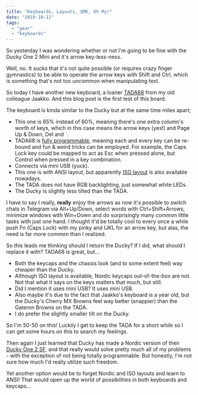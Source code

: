 ```yaml
---
title: "Keyboards, Layouts, QMK, Oh My!"
date: "2019-10-11"
tags:
  - "gear"
  - "keyboards"
---
```


So yesterday I was wondering whether or not I'm going to be fine with the Ducky One 2 Mini and it's arrow key-less-ness.

Well, no. It sucks that it's not quite possible (or requires crazy finger gymnastics) to be able to operate the arrow keys with Shift and Ctrl, which is something that's not too uncommon when manipulating text.

So today I have another new keyboard, a loaner [TADA68](https://kbdfans.com/products/tada68-mechanical-keyboard-gateron-swtich-65-layout-dye-sub-keycaps-cherry-profils) from my old colleague Jaakko. And this blog post is the first test of this board.

The keyboard is kinda similar to the Ducky but at the same time miles apart;

- This one is 65% instead of 60%, meaning there's one extra column's worth of keys, which in this case means the arrow keys (yes!) and Page Up & Down, Del and \`.
- TADA68 is [fully programmable](https://github.com/qmk/qmk_firmware/tree/master/keyboards/tada68), meaning each and every key can be re-bound and fun & weird tricks can be employed. For example, the Caps Lock key could be mapped to act as Esc when pressed alone, but Control when pressed in a key combination.
- Connects via mini USB (yuck).
- This one is with ANSI layout, but apparently [ISO layout](https://kbdfans.com/products/tada68-mechanical-keyboard-65-iso-layout?variant=30006429253680) is also available nowadays.
- The TADA does not have RGB backlighting, just somewhat white LEDs.
- The Ducky is slightly less tilted than the TADA.

I have to say I really, **really** enjoy the arrows as now it's possible to switch chats in Telegram via Alt+Up/Down, select words with Ctrl+Shift+Arrows, minimize windows with Win+Down and do surprisingly many common little tasks with just one hand. I thought it'd be totally cool to every once a while push Fn (Caps Lock) with my pinky and IJKL for an arrow key, but alas, the need is far more common than I realized.

So this leads me thinking should I return the Ducky? If I did, what should I replace it with? TADA68 is great, but...

- Both the keycaps and the chassis look (and to some extent feel) way cheaper than the Ducky.
- Although ISO layout is available, Nordic keycaps out-of-the-box are not. Not that what it says on the keys matters that much, but still.
- Did I mention it uses mini USB? It uses mini USB.
- Also maybe it's due to the fact that Jaakko's keyboard is a year old, but the Ducky's Cherry MX Browns feel way better (snappier) than the Gateron Browns on the TADA.
- I do prefer the slightly smaller tilt on the Ducky.

So I'm 50-50 on this! Luckily I get to keep the TADA for a short while so I can get some hours on this to search my feelings.

Then again I just learned that Ducky has made a Nordic version of their [Ducky One 2 SF](https://www.jimms.fi/fi/Product/Show/154481/dkon1967st-bfipdazt1/ducky-one-2-sf-rgb-valaistu-mekaaninen-nappaimisto-65-cherry-mx-brown-musta), and that really would solve pretty much all of my problems - with the exception of not being totally programmable. But honestly, I'm not sure how much I'd really utilize such freedom.

Yet another option would be to forget Nordic and ISO layouts and learn to ANSI! That would open up the world of possibilities in both keyboards and keycaps...
